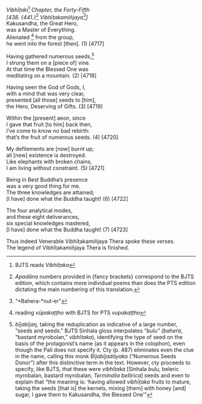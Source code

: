 *Vibhīṭaki*[^1] *Chapter, the Forty-Fifth*  
*\[438. {441.}*[^2] *Vibhīṭakamiñjaya*[^3]*\]*  
Kakusandha, the Great Hero,  
was a Master of Everything.  
Alienated [^4] from the group,  
he went into the forest \[then\]. (1) \[4717\]

Having gathered numerous seeds,[^5]  
I strung them on a \[piece of\] vine.  
At that time the Blessed One was  
meditating on a mountain. (2) \[4718\]

Having seen the God of Gods, I,  
with a mind that was very clear,  
presented \[all those\] seeds to \[him\],  
the Hero, Deserving of Gifts. (3) \[4719\]

Within the \[present\] aeon, since  
I gave that fruit \[to him\] back then,  
I’ve come to know no bad rebirth:  
that’s the fruit of numerous seeds. (4) \[4720\]

My defilements are \[now\] burnt up;  
all \[new\] existence is destroyed.  
Like elephants with broken chains,  
I am living without constraint. (5) \[4721\]

Being in Best Buddha’s presence  
was a very good thing for me.  
The three knowledges are attained;  
\[I have\] done what the Buddha taught! (6) \[4722\]

The four analytical modes,  
and these eight deliverances,  
six special knowledges mastered,  
\[I have\] done what the Buddha taught! (7) \[4723\]

Thus indeed Venerable Vibhīṭakamiñjaya Thera spoke these verses.  
The legend of Vibhīṭakamiñjaya Thera is finished.  
[^1]: BJTS reads *Vibhīṭaka*  
[^2]: *Apadāna* numbers provided in {fancy brackets} correspond to the
    BJTS edition, which contains more individual poems than does the PTS
    edition dictating the main numbering of this translation.  
[^3]: “*Bahera-*nut-er”  
[^4]: reading *vūpakaṭṭho* with BJTS for PTS *vupakaṭṭho*  
[^5]: *bījabījaŋ,* taking the reduplication as indicative of a large
    number, “seeds and seeds.” BJTS Sinhala gloss interpolates “*bulu”
    (bahera*, “bastard myrobolan,” *vibhītaka*), identifying the type of
    seed on the basis of the protagonist’s name (as it appears in the
    colophon), even though the Pali does not specify it. Cty (p. 487)
    eliminates even the clue in the name, calling this monk
    *Bījabījadāyaka* (“Numerous Seeds Donor”) after this distinctive
    term in the text. However, cty proceeds to specify, like BJTS, that
    these were *vibhīṭaka* \[Sinhala *buḷu,* beleric myrobalan, bastard
    myrobalan, *Terminalia bellirica*\] seeds and even to explain that
    “the meaning is: ‘having allowed *vibhīṭaka* fruits to mature,
    taking the seeds \[that is\] the kernels, mixing \[them\] with honey
    \[and\] sugar, I gave them to Kakusandha, the Blessed One’”
